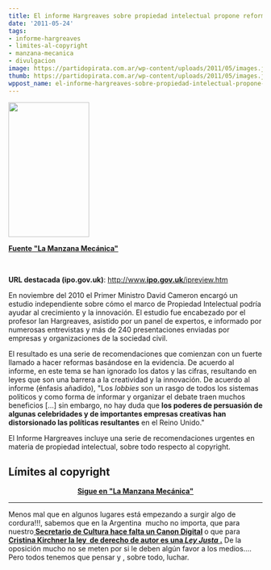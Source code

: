 ```yaml
---
title: El informe Hargreaves sobre propiedad intelectual propone reformas urgentes.
date: '2011-05-24'
tags:
- informe-hargreaves
- limites-al-copyright
- manzana-mecanica
- divulgacion
image: https://partidopirata.com.ar/wp-content/uploads/2011/05/images.jpeg
thumb: https://partidopirata.com.ar/wp-content/uploads/2011/05/images.jpeg
wppost_name: el-informe-hargreaves-sobre-propiedad-intelectual-propone-reformas-urgentes
---
```


<a href="https://partidopirata.com.ar/wp-content/uploads/2011/05/images.jpeg"><img class="aligncenter size-full wp-image-1041" title="Manzana Mecánica" src="https://partidopirata.com.ar/wp-content/uploads/2011/05/images.jpeg" alt="" width="160" height="267" /></a>

<strong><a href="http://manzanamecanica.org/2011/05/el_informe_hargreaves_sobre_propiedad_intelectual_propone_reformas_urgentes.html" target="_blank">Fuente "La Manzana Mecánica"</a></strong>

&nbsp;

<strong>URL destacada (ipo.gov.uk)</strong>: <a title="ipo.gov.uk" href="http://www.ipo.gov.uk/ipreview.htm">http://www.<strong>ipo.gov.uk</strong>/ipreview.htm</a>

En noviembre del 2010 el Primer Ministro David Cameron encargó un  estudio independiente sobre cómo el marco de Propiedad Intelectual  podría ayudar al crecimiento y la innovación. El estudio fue encabezado  por el profesor Ian Hargreaves, asistido por un panel de expertos, e  informado por numerosas entrevistas y más de 240 presentaciones enviadas  por empresas y organizaciones de la sociedad civil.

El resultado es una serie de recomendaciones que comienzan con un  fuerte llamado a hacer reformas basándose en la evidencia. De acuerdo al  informe, en este tema se han ignorado los datos y las cifras,  resultando en leyes que son una barrera a la creatividad y la  innovación. De acuerdo al informe (énfasis añadido), "Los <em>lobbies</em> son un rasgo de todos los sistemas políticos y como forma de informar y  organizar el debate traen muchos beneficios [...] sin embargo, no hay  duda que <strong>los poderes de persuasión de algunas celebridades y de  importantes empresas creativas han distorsionado las políticas  resultantes</strong> en el Reino Unido."

El Informe Hargreaves incluye una serie de recomendaciones urgentes  en materia de propiedad intelectual, sobre todo respecto al copyright.
<h2>Límites al copyright</h2>
<p style="text-align: center;"><strong><a href="http://manzanamecanica.org/2011/05/el_informe_hargreaves_sobre_propiedad_intelectual_propone_reformas_urgentes.html" target="_blank">Sigue en "La Manzana Mecánica"</a></strong></p>


<hr />

Menos mal que en algunos lugares está empezando a surgir algo de cordura!!!, sabemos que en la Argentina  mucho no importa, que para nuestro<strong><a href="https://partidopirata.com.ar/872/jorge-coscia-secretario-de-cultura-de-la-nacion-hablando-sobre-cambios-en-el-derecho-de-autor" target="_blank"> Secretario de Cultura hace falta un Canon Digital</a> </strong>o que para<strong><a href="http://partido-pirata.blogspot.com/2011/04/los-perseguidores.html" target="_blank"> Cristina Kirchner la ley  de derecho de autor es una <em>Ley Justa </em>.</a></strong> De la oposición mucho no se meten por si le deben algún favor a los medios....
Pero todos tenemos que pensar y , sobre todo, luchar.

&nbsp;
